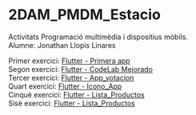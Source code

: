 # 2DAM_PMDM_Estacio
Activitats Programació multimèdia i dispositius mòbils.<br>
Alumne: Jonathan Llopis Linares

Primer exercici: [Flutter - Primera app](https://github.com/Jonathan-Llopis/2DAM_PMDM_Estacio/tree/03b118b16a61fd837a2c2d6045d2fa03850f5d9a/flutter_primera_app) <br>
Segon exercici: [Flutter - CodeLab Mejorado](https://github.com/Jonathan-Llopis/2DAM_PMDM_Estacio/tree/a52723cfc16ea02a030d5b7eacb59fad4df7b957/flutter_codelab_mejorado)<br>
Tercer exercici: [Flutter - App_votacion]( https://github.com/Jonathan-Llopis/2DAM_PMDM_Estacio/tree/8eda26a5d8be54596740882831ee1116abaafe2d/flutter_app_votacion)<br>
Quart exercici: [Flutter - Icono_App](https://github.com/Jonathan-Llopis/2DAM_PMDM_Estacio/tree/d4c1b3ed098278737cd7b9b1498f5cd6479cce85/flutter_icono_app)<br>
Cinquè exercici: [Flutter - Lista_Productos]( https://github.com/Jonathan-Llopis/2DAM_PMDM_Estacio/tree/d4c1b3ed098278737cd7b9b1498f5cd6479cce85/flutter_lista_productos)<br>
Sisè exercici: [Flutter - Lista_Productos](https://github.com/Jonathan-Llopis/2DAM_PMDM_Estacio/tree/15833ca8fe4af98ae01a49c20feeebc33181e6da/flutter_gestion_tema)<br>
